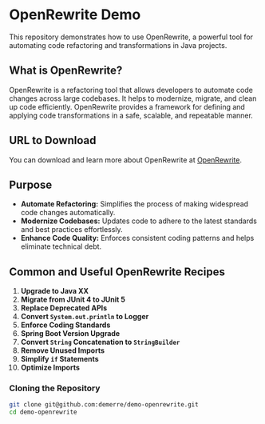 # OpenRewrite Demo

This repository demonstrates how to use OpenRewrite, a powerful tool for automating code refactoring and transformations in Java projects.

## What is OpenRewrite?

OpenRewrite is a refactoring tool that allows developers to automate code changes across large codebases. It helps to modernize, migrate, and clean up code efficiently. OpenRewrite provides a framework for defining and applying code transformations in a safe, scalable, and repeatable manner.

## URL to Download

You can download and learn more about OpenRewrite at [OpenRewrite](https://openrewrite.org/).

## Purpose

- **Automate Refactoring:** Simplifies the process of making widespread code changes automatically.
- **Modernize Codebases:** Updates code to adhere to the latest standards and best practices effortlessly.
- **Enhance Code Quality:** Enforces consistent coding patterns and helps eliminate technical debt.

## Common and Useful OpenRewrite Recipes

1. **Upgrade to Java XX**
2. **Migrate from JUnit 4 to JUnit 5**
3. **Replace Deprecated APIs**
4. **Convert `System.out.println` to Logger**
5. **Enforce Coding Standards**
6. **Spring Boot Version Upgrade**
7. **Convert `String` Concatenation to `StringBuilder`**
8. **Remove Unused Imports**
9. **Simplify `if` Statements**
10. **Optimize Imports**

### Cloning the Repository

```bash
git clone git@github.com:demerre/demo-openrewrite.git
cd demo-openrewrite